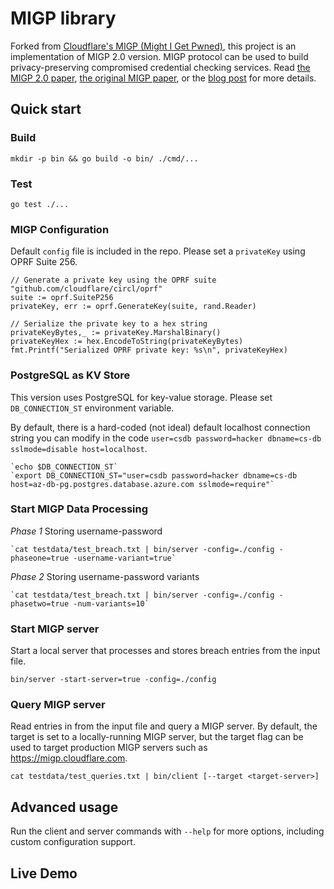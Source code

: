 # MIGP library

Forked from [Cloudflare's MIGP (Might I Get Pwned)](https://github.com/cloudflare/migp-go), this project is an implementation of MIGP 2.0 version. 
MIGP protocol can be used to build privacy-preserving compromised credential checking services.
Read [the MIGP 2.0 paper](https://eprint.iacr.org/2023/1848.pdf), [the original MIGP paper](https://arxiv.org/pdf/2109.14490.pdf), or the [blog post](https://blog.cloudflare.com/privacy-preserving-compromised-credential-checking) for more details.

## Quick start

### Build

	mkdir -p bin && go build -o bin/ ./cmd/...

### Test

	go test ./...


### MIGP Configuration
Default `config` file is included in the repo. Please set a `privateKey` using OPRF Suite 256.

	// Generate a private key using the OPRF suite
	"github.com/cloudflare/circl/oprf"
	suite := oprf.SuiteP256
	privateKey, err := oprf.GenerateKey(suite, rand.Reader)

	// Serialize the private key to a hex string
    privateKeyBytes,_ := privateKey.MarshalBinary()
    privateKeyHex := hex.EncodeToString(privateKeyBytes)
    fmt.Printf("Serialized OPRF private key: %s\n", privateKeyHex)


### PostgreSQL as KV Store

This version uses PostgreSQL for key-value storage. Please set `DB_CONNECTION_ST` environment variable. 

By default, there is a hard-coded (not ideal) default localhost connection string you can modify in the code `user=csdb password=hacker dbname=cs-db sslmode=disable host=localhost`.

	`echo $DB_CONNECTION_ST`
	`export DB_CONNECTION_ST="user=csdb password=hacker dbname=cs-db host=az-db-pg.postgres.database.azure.com sslmode=require"`


### Start MIGP Data Processing

*Phase 1* Storing username-password

	`cat testdata/test_breach.txt | bin/server -config=./config -phaseone=true -username-variant=true`

*Phase 2* Storing username-password variants

	`cat testdata/test_breach.txt | bin/server -config=./config -phasetwo=true -num-variants=10`



### Start MIGP server

Start a local server that processes and stores breach entries from the input file.

	bin/server -start-server=true -config=./config
	


### Query MIGP server

Read entries in from the input file and query a MIGP server.  By default, the
target is set to a locally-running MIGP server, but the target flag can be used
to target production MIGP servers such as https://migp.cloudflare.com.

	cat testdata/test_queries.txt | bin/client [--target <target-server>]

## Advanced usage

Run the client and server commands with `--help` for more options, including
custom configuration support.

## Live Demo